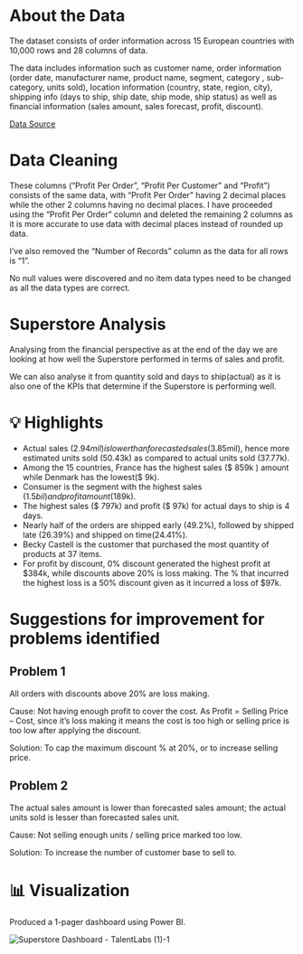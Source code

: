 # About the Data
The dataset consists of order information across 15 European countries with 10,000 rows and 28 columns of data. 

The data includes information such as customer name, order information (order date, manufacturer name, product name, segment, category , sub-category, units sold), location information (country, state, region, city), shipping info (days to ship, ship date, ship mode, ship status) as well as financial information (sales amount, sales forecast, profit, discount).

[Data Source](https://github.com/haiilingg/Business-Analytics-KYDP/blob/main/Data%20Visualisation/Expert%2B-%2BSuperstore%2B-%2BMaster.xlsx)

# Data Cleaning
These columns (“Profit Per Order”, “Profit Per Customer” and “Profit”) consists of the same data, with “Profit Per Order” having 2 decimal places while the other 2 columns having no decimal places. I have proceeded using the “Profit Per Order” column and deleted the remaining 2 columns as it is more accurate to use data with decimal places instead of rounded up data.

I’ve also removed the “Number of Records” column as the data for all rows is “1”. 

No null values were discovered and no item data types need to be changed as all the data types are correct.

# Superstore Analysis
Analysing from the financial perspective as at the end of the day we are looking at how well the Superstore performed in terms of sales and profit. 

We can also analyse it from quantity sold and days to ship(actual) as it is also one of the KPIs that determine if the Superstore is performing well.

# 💡 Highlights
- Actual sales ($2.94 mil) is lower than forecasted sales ($3.85mil), hence more estimated units sold (50.43k) as compared to actual units sold (37.77k).
- Among the 15 countries, France has the highest sales ($ 859k ) amount while Denmark has the lowest($ 9k).
- Consumer is the segment with the highest sales ($1.5bil) and profit amount($189k).
- The highest sales ($ 797k) and profit ($ 97k) for actual days to ship is 4 days.
- Nearly half of the orders are shipped early (49.2%), followed by shipped late (26.39%) and shipped on time(24.41%).
- Becky Castell is the customer that purchased the most quantity of products at 37 items.
- For profit by discount, 0% discount generated the highest profit at $384k, while discounts above 20% is loss making. The % that incurred the highest loss is a 50% discount given as it incurred a loss of $97k.

# Suggestions for improvement for problems identified
Problem 1
-
All orders with discounts above 20% are loss making.

Cause: Not having enough profit to cover the cost. As Profit = Selling Price – Cost, since it’s loss making it means the cost is too high or selling price is too low after applying the discount.

Solution: To cap the maximum discount % at 20%, or to increase selling price.

Problem 2
-
The actual sales amount is lower than forecasted sales amount; the actual units sold is lesser than forecasted sales unit.

Cause: Not selling enough units / selling price marked too low.	

Solution: To increase the number of customer base to sell to.


# 📊 Visualization
Produced a 1-pager dashboard using Power BI.

![Superstore Dashboard - TalentLabs (1)-1](https://github.com/haiilingg/Business-Analytics-KYDP/assets/130296433/c29df4dc-ba49-410f-953d-5695deb2de2d)


